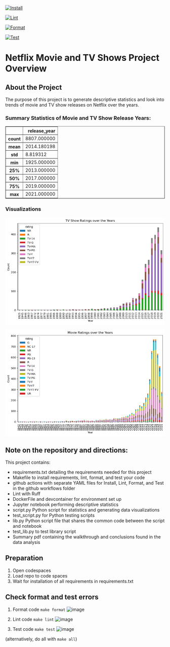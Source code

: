 [![Install](https://github.com/nogibjj/jdc154_Descriptive_Stats/actions/workflows/hello.yml/badge.svg)](https://github.com/nogibjj/jdc154_Descriptive_Stats/actions/workflows/hello.yml)

[![Lint](https://github.com/nogibjj/jdc154_Descriptive_Stats/actions/workflows/lint.yml/badge.svg)](https://github.com/nogibjj/jdc154_Descriptive_Stats/actions/workflows/lint.yml)

[![Format](https://github.com/nogibjj/jdc154_Descriptive_Stats/actions/workflows/format.yml/badge.svg)](https://github.com/nogibjj/jdc154_Descriptive_Stats/actions/workflows/format.yml)

[![Test](https://github.com/nogibjj/jdc154_Descriptive_Stats/actions/workflows/test.yml/badge.svg)](https://github.com/nogibjj/jdc154_Descriptive_Stats/actions/workflows/test.yml)

# Netflix Movie and TV Shows Project Overview

## About the Project
The purpose of this project is to generate descriptive statistics and look into trends of movie and TV show releases on Netflix over the years. 

### Summary Statistics of Movie and TV Show Release Years:
<table border="1" class="dataframe">
  <thead>
    <tr style="text-align: right;">
      <th></th>
      <th>release_year</th>
    </tr>
  </thead>
  <tbody>
    <tr>
      <th>count</th>
      <td>8807.000000</td>
    </tr>
    <tr>
      <th>mean</th>
      <td>2014.180198</td>
    </tr>
    <tr>
      <th>std</th>
      <td>8.819312</td>
    </tr>
    <tr>
      <th>min</th>
      <td>1925.000000</td>
    </tr>
    <tr>
      <th>25%</th>
      <td>2013.000000</td>
    </tr>
    <tr>
      <th>50%</th>
      <td>2017.000000</td>
    </tr>
    <tr>
      <th>75%</th>
      <td>2019.000000</td>
    </tr>
    <tr>
      <th>max</th>
      <td>2021.000000</td>
    </tr>
  </tbody>
</table>
</div>

### Visualizations
![alt text](images/TV_ratings.png)

![alt text](images/Movie_ratings.png)

## Note on the repository and directions:
This project contains:
* requirements.txt detailing the requirements needed for this project
* Makefile to install requirements, lint, format, and test your code
* github actions with separate YAML files for Install, Lint, Format, and Test in the github workflows folder
* Lint with Ruff
* DockerFile and devcontainer for environment set up
* Jupyter notebook performing descriptive statistics 
* script.py Python script for statistics and generating data visualizations
* test_script.py for Python testing scripts
* lib.py Python script file that shares the common code between the script and notebook
* test_lib.py to test library script
* Summary pdf containing the walkthrough and conclusions found in the data analysis

## Preparation
1. Open codespaces 
2. Load repo to code spaces
2. Wait for installation of all requirements in requirements.txt

## Check format and test errors
1. Format code `make format`
![image](https://github.com/user-attachments/assets/7688b60a-9f2b-45a2-acf3-8a7f66f346e1)

2. Lint code `make lint`
![image](https://github.com/user-attachments/assets/a225ac16-a6f1-4460-bc94-c6f9f6eae799)

3. Test code `make test`
![image](https://github.com/user-attachments/assets/366e23c2-a513-400f-bb7d-900abbdd41b1)

(alternatively, do all with `make all`)




